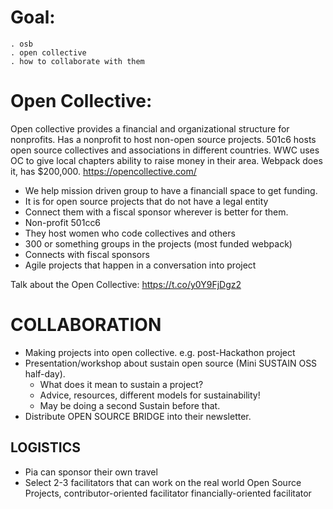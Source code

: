 # Goal:
    . osb 
    . open collective
    . how to collaborate with them
    
# Open Collective:
  Open collective provides a financial and organizational structure for nonprofits. Has a nonprofit to host non-open source projects. 501c6 hosts open source collectives and associations in different countries. WWC uses OC to give local chapters ability to raise money in their area. Webpack does it, has $200,000.  https://opencollective.com/
  
* We help mission driven group to have a financiall space to get funding.
* It is for open source projects that do not have a legal entity
* Connect them with a fiscal sponsor wherever is better for them.
* Non-profit 501cc6
* They host women who code collectives and others
* 300 or something groups in the projects (most funded webpack)
* Connects with fiscal sponsors
* Agile projects that happen in a conversation into project

Talk about the Open Collective:  https://t.co/y0Y9FjDgz2

  
# COLLABORATION  

* Making projects into open collective.
e.g. post-Hackathon project
* Presentation/workshop about sustain open source (Mini SUSTAIN OSS half-day).
    * What does it mean to sustain a project?
    * Advice, resources, different models for sustainability!
    * May be doing a second Sustain before that.
* Distribute OPEN SOURCE BRIDGE into their newsletter.

## LOGISTICS

- Pia can sponsor their own travel
- Select 2-3 facilitators that can work on the real world Open Source Projects, 
contributor-oriented facilitator
financially-oriented facilitator
